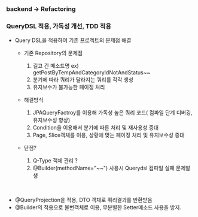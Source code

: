 
### backend -> Refactoring 
### QueryDSL 적용, 가독성 개선, TDD 적용  
 

- Query DSL을 적용하여 기존 프로젝트의 문제점 해결

  - 기존 Repository의 문제점
 
    1. 길고 긴 메소드명 ex) getPostByTempAndCategoryIdNotAndStatus~~
    2. 분기에 따라 쿼리가 달라지는 쿼리를 각각 생성 
    3. 유지보수가 불가능한 페이징 처리

  - 해결방식
    
    1. JPAQueryFactroy를 이용해 가독성 높은 쿼리 코드( 컴파일 단계 디버깅, 유지보수성 향상)
    2. Condition을 이용해서 분기에 따른 처리 및 재사용성 증대
    3. Page, Slice객체를 이용, 상황에 맞는 페이징 처리 및 유지보수성 증대


  - 단점? 
    1. Q-Type 객체 관리 ? 
    2. @Builder(methodName="~~") 사용시 Querydsl 컴파일 실패 문제발생
    
    
<br/>

 - @QueryProjection을 적용, DTO 객체로 쿼리결과를 반환받음
 - @Builder의 적용으로 불변객체로 이용, 무분별한 Setter메소드 사용을 방지.
